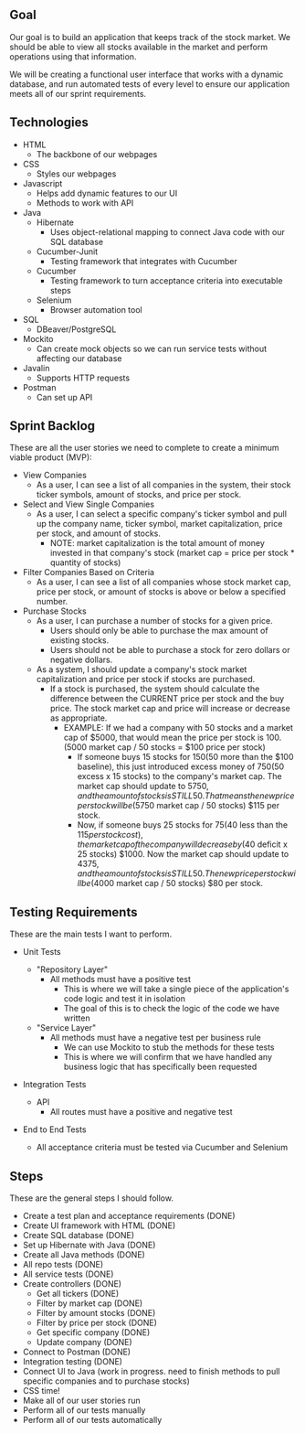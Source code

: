 ## Goal
Our goal is to build an application that keeps track of the stock market. We should be able to view all stocks available in the market and perform operations using that information.

We will be creating a functional user interface that works with a dynamic database, and run automated tests of every level to ensure our application meets all of our sprint requirements.

## Technologies
- HTML
    - The backbone of our webpages
- CSS
    - Styles our webpages
- Javascript
    - Helps add dynamic features to our UI
    - Methods to work with API
- Java
    - Hibernate
        - Uses object-relational mapping to connect Java code with our SQL database
    - Cucumber-Junit
        - Testing framework that integrates with Cucumber
    - Cucumber
        - Testing framework to turn acceptance criteria into executable steps
    - Selenium
        - Browser automation tool
- SQL
    - DBeaver/PostgreSQL
- Mockito
    - Can create mock objects so we can run service tests without affecting our database
- Javalin
    - Supports HTTP requests
- Postman
    - Can set up API

## Sprint Backlog
These are all the user stories we need to complete to create a minimum viable product (MVP):

- View Companies
    - As a user, I can see a list of all companies in the system, their stock ticker symbols, amount of stocks, and price per stock.
- Select and View Single Companies
    - As a user, I can select a specific company's ticker symbol and pull up the company name, ticker symbol, market capitalization, price per stock, and amount of stocks.
        - NOTE: market capitalization is the total amount of money invested in that company's stock (market cap = price per stock * quantity of stocks)
- Filter Companies Based on Criteria
    - As a user, I can see a list of all companies whose stock market cap, price per stock, or amount of stocks is above or below a specified number.
- Purchase Stocks
    - As a user, I can purchase a number of stocks for a given price.
        - Users should only be able to purchase the max amount of existing stocks.
        - Users should not be able to purchase a stock for zero dollars or negative dollars.
    - As a system, I should update a company's stock market capitalization and price per stock if stocks are purchased.
        - If a stock is purchased, the system should calculate the difference between the CURRENT price per stock and the buy price. The stock market cap and price will increase or decrease as appropriate.
            - EXAMPLE: If we had a company with 50 stocks and a market cap of $5000, that would mean the price per stock is $100. ($5000 market cap / 50 stocks = $100 price per stock)
                - If someone buys 15 stocks for $150 ($50 more than the $100 baseline), this just introduced excess money of $750 ($50 excess x 15 stocks) to the company's market cap. The market cap should update to $5750, and the amount of stocks is STILL 50. That means the new price per stock will be ($5750 market cap / 50 stocks) $115 per stock.
                - Now, if someone buys 25 stocks for $75 ($40 less than the $115 per stock cost), the market cap of the company will decrease by ($40 deficit x 25 stocks) $1000. Now the market cap should update to $4375, and the amount of stocks is STILL 50. The new price per stock will be ($4000 market cap / 50 stocks) $80 per stock.


## Testing Requirements
These are the main tests I want to perform.

- Unit Tests
    - "Repository Layer"
        - All methods must have a positive test
            - This is where we will take a single piece of the application's code logic and test it in isolation
            - The goal of this is to check the logic of the code we have written
    - "Service Layer"
        - All methods must have a negative test per business rule
            - We can use Mockito to stub the methods for these tests
            - This is where we will confirm that we have handled any business logic that has specifically been requested

- Integration Tests
    - API
        - All routes must have a positive and negative test

- End to End Tests
    - All acceptance criteria must be tested via Cucumber and Selenium

## Steps
These are the general steps I should follow.

- Create a test plan and acceptance requirements (DONE)
- Create UI framework with HTML (DONE)
- Create SQL database (DONE)
- Set up Hibernate with Java (DONE)
- Create all Java methods (DONE)
- All repo tests (DONE)
- All service tests (DONE)
- Create controllers (DONE)
    - Get all tickers (DONE)
    - Filter by market cap (DONE)
    - Filter by amount stocks (DONE)
    - Filter by price per stock (DONE)
    - Get specific company (DONE)
    - Update company (DONE)
- Connect to Postman (DONE)
- Integration testing (DONE)
- Connect UI to Java (work in progress. need to finish methods to pull specific companies and to purchase stocks)
- CSS time!
- Make all of our user stories run
- Perform all of our tests manually
- Perform all of our tests automatically
